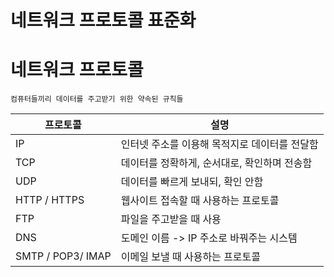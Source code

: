 # 네트워크 프로토콜 표준화

# 네트워크 프로토콜
    컴퓨터들끼리 데이터를 주고받기 위한 약속된 규칙들

| 프로토콜 | 설명   |
|-------|-------|
| IP   | 인터넷 주소를 이용해 목적지로 데이터를 전달함|  
| TCP   | 데이터를 정확하게, 순서대로, 확인하며 전송함  |
| UDP   | 데이터를 빠르게 보내되, 확인 안함 | 
| HTTP / HTTPS   | 웹사이트 접속할 때 사용하는 프로토콜   |
| FTP   | 파일을 주고받을 때 사용  |
| DNS  | 도메인 이름 -> IP 주소로 바꿔주는 시스템  |
| SMTP / POP3/ IMAP   | 이메일 보낼 때 사용하는 프로토콜  |